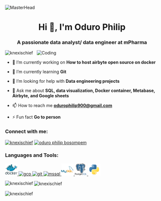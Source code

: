 ![MasterHead](https://hgs.cx/wp-content/uploads/2023/07/blog-banner-benefits-of-data-engineering.webp)
<h1 align="center">Hi 👋, I'm Oduro Philip</h1>
<h3 align="center">A passionate data analyst/ data engineer at mPharma</h3>
<img align="right" alt="Coding" width="400" src="https://storage.googleapis.com/pai-images/d980dadb19cd42d49bc3b09415734a36.jpeg">


<p align="left"> <img src="https://komarev.com/ghpvc/?username=knexischief&label=Profile%20views&color=0e75b6&style=flat" alt="knexischief" /> </p>



- 🔭 I’m currently working on **How to host airbyte open source on docker**

- 🌱 I’m currently learning **Git**

- 🤝 I’m looking for help with **Data engineering projects**

- 💬 Ask me about **SQL, data visualization, Docker container, Metabase, Airbyte, and Google sheets**

- 📫 How to reach me **odurophilip900@gmail.com**

- ⚡ Fun fact **Go to person**

<h3 align="left">Connect with me:</h3>
<p align="left">
<a href="https://twitter.com/knexischief" target="blank"><img align="center" src="https://raw.githubusercontent.com/rahuldkjain/github-profile-readme-generator/master/src/images/icons/Social/twitter.svg" alt="knexischief" height="30" width="40" /></a>
<a href="https://linkedin.com/in/oduro philip bosompem" target="blank"><img align="center" src="https://raw.githubusercontent.com/rahuldkjain/github-profile-readme-generator/master/src/images/icons/Social/linked-in-alt.svg" alt="oduro philip bosompem" height="30" width="40" /></a>
</p>

<h3 align="left">Languages and Tools:</h3>
<p align="left"> <a href="https://www.docker.com/" target="_blank" rel="noreferrer"> <img src="https://raw.githubusercontent.com/devicons/devicon/master/icons/docker/docker-original-wordmark.svg" alt="docker" width="40" height="40"/> </a> <a href="https://cloud.google.com" target="_blank" rel="noreferrer"> <img src="https://www.vectorlogo.zone/logos/google_cloud/google_cloud-icon.svg" alt="gcp" width="40" height="40"/> </a> <a href="https://git-scm.com/" target="_blank" rel="noreferrer"> <img src="https://www.vectorlogo.zone/logos/git-scm/git-scm-icon.svg" alt="git" width="40" height="40"/> </a> <a href="https://www.microsoft.com/en-us/sql-server" target="_blank" rel="noreferrer"> <img src="https://www.svgrepo.com/show/303229/microsoft-sql-server-logo.svg" alt="mssql" width="40" height="40"/> </a> <a href="https://www.mysql.com/" target="_blank" rel="noreferrer"> <img src="https://raw.githubusercontent.com/devicons/devicon/master/icons/mysql/mysql-original-wordmark.svg" alt="mysql" width="40" height="40"/> </a> <a href="https://www.postgresql.org" target="_blank" rel="noreferrer"> <img src="https://raw.githubusercontent.com/devicons/devicon/master/icons/postgresql/postgresql-original-wordmark.svg" alt="postgresql" width="40" height="40"/> </a> <a href="https://www.python.org" target="_blank" rel="noreferrer"> <img src="https://raw.githubusercontent.com/devicons/devicon/master/icons/python/python-original.svg" alt="python" width="40" height="40"/> </a> </p>

<p><img align="left" src="https://github-readme-stats.vercel.app/api/top-langs?username=knexischief&show_icons=true&locale=en&layout=compact" alt="knexischief" /></p>

<p>&nbsp;<img align="center" src="https://github-readme-stats.vercel.app/api?username=knexischief&show_icons=true&locale=en" alt="knexischief" /></p>

<p><img align="center" src="https://github-readme-streak-stats.herokuapp.com/?user=knexischief&" alt="knexischief" /></p>
